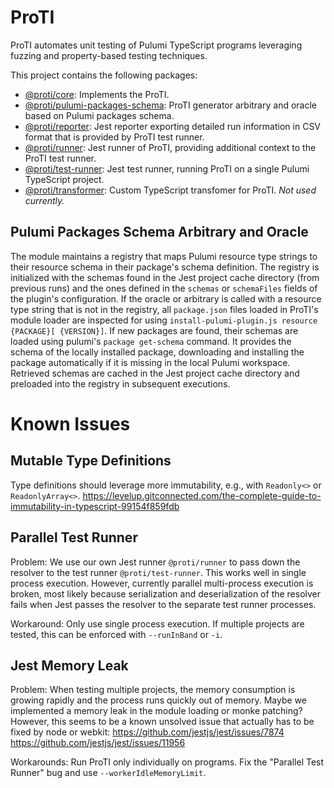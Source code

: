 # ProTI

ProTI automates unit testing of Pulumi TypeScript programs leveraging fuzzing and property-based testing techniques.

This project contains the following packages:

* [@proti/core](./proti-core/): Implements the ProTI.
* [@proti/pulumi-packages-schema](./proti-pulumi-packages-schema/): ProTI generator arbitrary and oracle based on Pulumi packages schema.
* [@proti/reporter](./proti-reporter/): Jest reporter exporting detailed run information in CSV format that is provided by ProTI test runner.
* [@proti/runner](./proti-runner/): Jest runner of ProTI, providing additional context to the ProTI test runner.
* [@proti/test-runner](./proti-test-runner/): Jest test runner, running ProTI on a single Pulumi TypeScript project.
* [@proti/transformer](./proti-transformer/): Custom TypeScript transfomer for ProTI. *Not used currently.*

## Pulumi Packages Schema Arbitrary and Oracle

The module maintains a registry that maps Pulumi resource type strings to their resource schema in their package's schema definition. The registry is initialized with the schemas found in the Jest project cache directory (from previous runs) and the ones defined in the `schemas` or `schemaFiles` fields of the plugin's configuration. If the oracle or arbitrary is called with a resource type string that is not in the registry, all `package.json` files loaded in ProTI's module loader are inspected for using `install-pulumi-plugin.js resource {PACKAGE}[ {VERSION}]`. If new packages are found, their schemas are loaded using pulumi's `package get-schema` command. It provides the schema of the locally installed package, downloading and installing the package automatically if it is missing in the local Pulumi workspace. Retrieved schemas are cached in the Jest project cache directory and preloaded into the registry in subsequent executions.

# Known Issues

## Mutable Type Definitions

Type definitions should leverage more immutability, e.g., with `Readonly<>` or `ReadonlyArray<>`.
https://levelup.gitconnected.com/the-complete-guide-to-immutability-in-typescript-99154f859fdb

## Parallel Test Runner

Problem: We use our own Jest runner `@proti/runner` to pass down the resolver to the test runner `@proti/test-runner`. This works well in single process execution. However, currently parallel multi-process execution is broken, most likely because serialization and deserialization of the resolver fails when Jest passes the resolver to the separate test runner processes.

Workaround: Only use single process execution. If multiple projects are tested, this can be enforced with `--runInBand` or `-i`.

## Jest Memory Leak

Problem: When testing multiple projects, the memory consumption is growing rapidly and the process runs quickly out of memory. Maybe we implemented a memory leak in the module loading or monke patching? However, this seems to be a known unsolved issue that actually has to be fixed by node or webkit: https://github.com/jestjs/jest/issues/7874 https://github.com/jestjs/jest/issues/11956

Workarounds: Run ProTI only individually on programs. Fix the "Parallel Test Runner" bug and use `--workerIdleMemoryLimit`.
